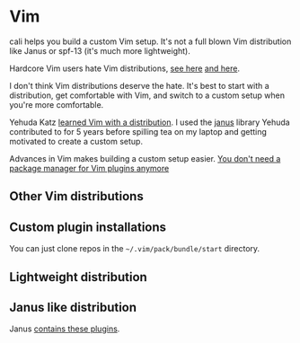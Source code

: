 # Vim

cali helps you build a custom Vim setup.  It's not a full blown Vim distribution like Janus or spf-13 (it's much more lightweight).

Hardcore Vim users hate Vim distributions, [see here](https://news.ycombinator.com/item?id=4637100) [and here](https://www.reddit.com/r/vim/comments/bfyg3p/what_do_you_think_about_these_vim_distribution_on/).

I don't think Vim distributions deserve the hate.  It's best to start with a distribution, get comfortable with Vim, and switch to a custom setup when you're more comfortable.

Yehuda Katz [learned Vim with a distribution](https://yehudakatz.com/2010/07/29/everyone-who-tried-to-convince-me-to-use-vim-was-wrong/).  I used the [janus](https://github.com/carlhuda/janus) library Yehuda contributed to for 5 years before spilling tea on my laptop and getting motivated to create a custom setup.

Advances in Vim makes building a custom setup easier.  [You don't need a package manager for Vim plugins anymore](https://stackoverflow.com/a/57738713/1125159)

## Other Vim distributions


## Custom plugin installations

You can just clone repos in the `~/.vim/pack/bundle/start` directory.

## Lightweight distribution



## Janus like distribution

Janus [contains these plugins](https://github.com/carlhuda/janus/blob/60e6864fbd60dc8efa9dc4c6de40b7615452814c/.gitmodules).


